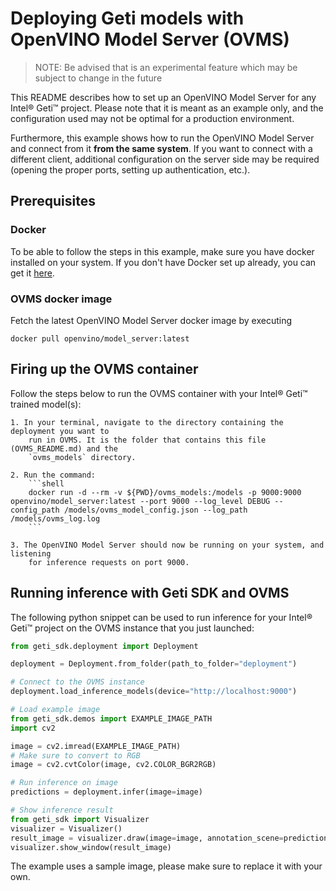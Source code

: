 # Deploying Geti models with OpenVINO Model Server (OVMS)
> NOTE: Be advised that is an experimental feature which may be subject to change in
> the future

This README describes how to set up an OpenVINO Model Server for any Intel® Geti™
project. Please note that it is meant as an example only, and the configuration used
may not be optimal for a production environment.

Furthermore, this example shows how to run the OpenVINO Model Server and connect from it
**from the same system**. If you want to connect with a different client, additional
configuration on the server side may be required (opening the proper ports,
setting up authentication, etc.).

## Prerequisites
### Docker
To be able to follow the steps in this example, make sure you have docker installed on
your system. If you don't have Docker set up already, you can get it
[here](https://docs.docker.com/get-docker/).

### OVMS docker image
Fetch the latest OpenVINO Model Server docker image by executing
```shell
docker pull openvino/model_server:latest
```

## Firing up the OVMS container
Follow the steps below to run the OVMS container with your Intel® Geti™ trained
model(s):

    1. In your terminal, navigate to the directory containing the deployment you want to
        run in OVMS. It is the folder that contains this file (OVMS_README.md) and the
        `ovms_models` directory.

    2. Run the command:
        ```shell
        docker run -d --rm -v ${PWD}/ovms_models:/models -p 9000:9000 openvino/model_server:latest --port 9000 --log_level DEBUG --config_path /models/ovms_model_config.json --log_path /models/ovms_log.log
        ```

    3. The OpenVINO Model Server should now be running on your system, and listening
        for inference requests on port 9000.

## Running inference with Geti SDK and OVMS
The following python snippet can be used to run inference for your Intel® Geti™ project
on the OVMS instance that you just launched:
```python
from geti_sdk.deployment import Deployment

deployment = Deployment.from_folder(path_to_folder="deployment")

# Connect to the OVMS instance
deployment.load_inference_models(device="http://localhost:9000")

# Load example image
from geti_sdk.demos import EXAMPLE_IMAGE_PATH
import cv2

image = cv2.imread(EXAMPLE_IMAGE_PATH)
# Make sure to convert to RGB
image = cv2.cvtColor(image, cv2.COLOR_BGR2RGB)

# Run inference on image
predictions = deployment.infer(image=image)

# Show inference result
from geti_sdk import Visualizer
visualizer = Visualizer()
result_image = visualizer.draw(image=image, annotation_scene=predictions)
visualizer.show_window(result_image)
```

The example uses a sample image, please make sure to replace it with your own.
